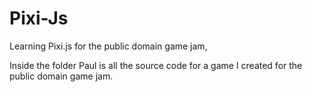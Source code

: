 # Pixi-Js
Learning Pixi.js for the public domain game jam,

Inside the folder Paul is all the source code for a game I created for the public domain game jam. 
